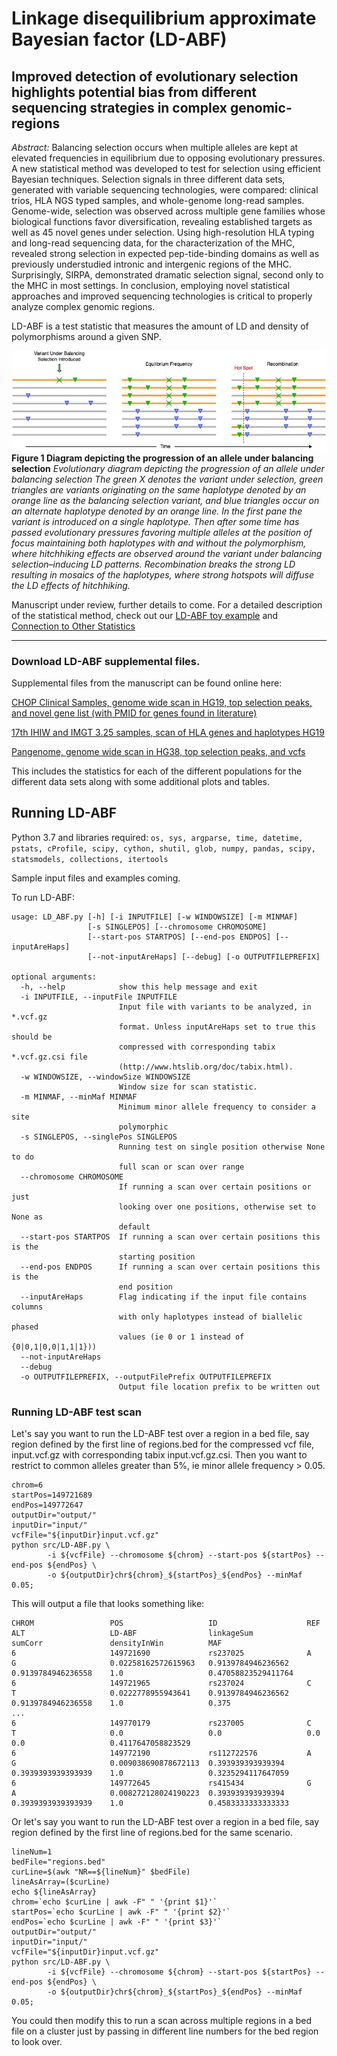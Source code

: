 # Linkage disequilibrium approximate Bayesian factor (LD-ABF)
## Improved detection of evolutionary selection highlights potential bias from different sequencing strategies in complex genomic-regions

*Abstract:* Balancing selection occurs when multiple alleles are kept at elevated frequencies in equilibrium due to opposing evolutionary pressures. A new statistical method was developed to test for selection using efficient Bayesian techniques. Selection signals in three different data sets, generated with variable sequencing technologies, were compared: clinical trios, HLA NGS typed samples, and whole-genome long-read samples. Genome-wide, selection was observed across multiple gene families whose biological functions favor diversification, revealing established targets as well as 45 novel genes under selection. Using high-resolution HLA typing and long-read sequencing data, for the characterization of the MHC, revealed strong selection in expected pep-tide-binding domains as well as previously understudied intronic and intergenic regions of the MHC. Surprisingly, SIRPA, demonstrated dramatic selection signal, second only to the MHC in most settings. In conclusion, employing novel statistical approaches and improved sequencing technologies is critical to properly analyze complex genomic regions.


LD-ABF is a test statistic that measures the amount of LD and density of polymorphisms around a given SNP.

![Figure 1](https://github.com/tris-10/LD-ABF/blob/main/figures/BalancingSelectionOverTime.jpg)**Figure 1 Diagram depicting the progression of an allele under balancing selection**
*Evolutionary diagram depicting the progression of an allele under balancing selection The green X denotes the variant under selection, green triangles are variants originating on the same haplotype denoted by an orange line as the balancing selection variant, and blue triangles occur on an alternate haplotype denoted by an orange line. In the first pane the variant is introduced on a single haplotype. Then after some time has passed evolutionary pressures favoring multiple alleles  at the position of focus maintaining both haplotypes with and without the polymorphism, where hitchhiking effects are observed around the variant under balancing selection–inducing LD patterns.  Recombination breaks the strong LD resulting in mosaics of the haplotypes, where strong hotspots will diffuse the LD effects of hitchhiking.*

Manuscript under review, further details to come. For a detailed description of the statistical method, check out our [LD-ABF toy example](https://tris-10.github.io/LD-ABF/documentation/LD_ABF_toyExample.html) and [Connection to Other Statistics](https://tris-10.github.io/LD-ABF/documentation/ConnectionToOtherStatistics.html) 


-----------------------------------------------------


### Download LD-ABF supplemental files.

Supplemental files from the manuscript can be found online here:

[CHOP Clinical Samples, genome wide scan in HG19, top selection peaks, and novel gene list (with PMID for genes found in literature)](https://upenn.box.com/s/1tf0llnlvd6vjanurq7z45iziytvycay)

[17th IHIW and IMGT 3.25 samples, scan of HLA genes and haplotypes HG19](https://upenn.box.com/s/2dkykycdx2qhfcs97550pyvm6r6fpxs0)

[Pangenome, genome wide scan in HG38, top selection peaks, and vcfs](https://upenn.box.com/s/3zn6vh8o6rrqxwn9w1l0zzc0bjfizju0)

This includes the statistics for each of the different populations for the different data sets along with some additional plots and tables.

## Running LD-ABF
Python 3.7 and libraries required: `os, sys, argparse, time, datetime, pstats, cProfile, scipy, cython, shutil, glob, numpy, pandas, scipy, statsmodels, collections, itertools`

Sample input files and examples coming.

To run LD-ABF:


```
usage: LD_ABF.py [-h] [-i INPUTFILE] [-w WINDOWSIZE] [-m MINMAF]
                 [-s SINGLEPOS] [--chromosome CHROMOSOME]
                 [--start-pos STARTPOS] [--end-pos ENDPOS] [--inputAreHaps]
                 [--not-inputAreHaps] [--debug] [-o OUTPUTFILEPREFIX]

optional arguments:
  -h, --help            show this help message and exit
  -i INPUTFILE, --inputFile INPUTFILE
                        Input file with variants to be analyzed, in *.vcf.gz
                        format. Unless inputAreHaps set to true this should be
                        compressed with corresponding tabix *.vcf.gz.csi file
                        (http://www.htslib.org/doc/tabix.html).
  -w WINDOWSIZE, --windowSize WINDOWSIZE
                        Window size for scan statistic.
  -m MINMAF, --minMaf MINMAF
                        Minimum minor allele frequency to consider a site
                        polymorphic
  -s SINGLEPOS, --singlePos SINGLEPOS
                        Running test on single position otherwise None to do
                        full scan or scan over range
  --chromosome CHROMOSOME
                        If running a scan over certain positions or just
                        looking over one positions, otherwise set to None as
                        default
  --start-pos STARTPOS  If running a scan over certain positions this is the
                        starting position
  --end-pos ENDPOS      If running a scan over certain positions this is the
                        end position
  --inputAreHaps        Flag indicating if the input file contains columns
                        with only haplotypes instead of biallelic phased
                        values (ie 0 or 1 instead of {0|0,1|0,0|1,1|1}))
  --not-inputAreHaps
  --debug
  -o OUTPUTFILEPREFIX, --outputFilePrefix OUTPUTFILEPREFIX
                        Output file location prefix to be written out
```



### Running LD-ABF test scan


Let's say you want to run the LD-ABF test over a region in a bed file, say region defined by the first line of regions.bed for the compressed vcf file, input.vcf.gz with corresponding tabix input.vcf.gz.csi. Then you want to restrict to common alleles greater than 5%, ie minor allele frequency > 0.05.

```
chrom=6
startPos=149721689
endPos=149772647
outputDir="output/"
inputDir="input/"
vcfFile="${inputDir}input.vcf.gz"
python src/LD-ABF.py \
        -i ${vcfFile} --chromosome ${chrom} --start-pos ${startPos} --end-pos ${endPos} \
        -o ${outputDir}chr${chrom}_${startPos}_${endPos} --minMaf 0.05;
```

This will output a file that looks something like:
```
CHROM                 POS                   ID                    REF                   ALT                   LD-ABF                linkageSum            sumCorr               densityInWin          MAF
6                     149721690             rs237025              A                     G                     0.02258162572615963   0.9139784946236562    0.9139784946236558    1.0                   0.47058823529411764
6                     149721965             rs237024              C                     T                     0.0222778955943641    0.9139784946236562    0.9139784946236558    1.0                   0.375
...
6                     149770179             rs237005              C                     T                     0.0                   0.0                   0.0                   0.0                   0.4117647058823529
6                     149772190             rs112722576           A                     G                     0.009038690878672113  0.393939393939394     0.3939393939393939    1.0                   0.3235294117647059
6                     149772645             rs415434              G                     A                     0.008272128024190223  0.393939393939394     0.3939393939393939    1.0                   0.4583333333333333
```


Or let's say you want to run the LD-ABF test over a region in a bed file, say region defined by the first line of regions.bed for the same scenario.

```
lineNum=1
bedFile="regions.bed"
curLine=$(awk "NR==${lineNum}" $bedFile)
lineAsArray=($curLine)
echo ${lineAsArray}
chrom=`echo $curLine | awk -F" " '{print $1}'`
startPos=`echo $curLine | awk -F" " '{print $2}'`
endPos=`echo $curLine | awk -F" " '{print $3}'`
outputDir="output/"
inputDir="input/"
vcfFile="${inputDir}input.vcf.gz"
python src/LD-ABF.py \
        -i ${vcfFile} --chromosome ${chrom} --start-pos ${startPos} --end-pos ${endPos} \
        -o ${outputDir}chr${chrom}_${startPos}_${endPos} --minMaf 0.05;
```

You could then modify this to run a scan across multiple regions in a bed file on a cluster just by passing in different line numbers for the bed region to look over.  
